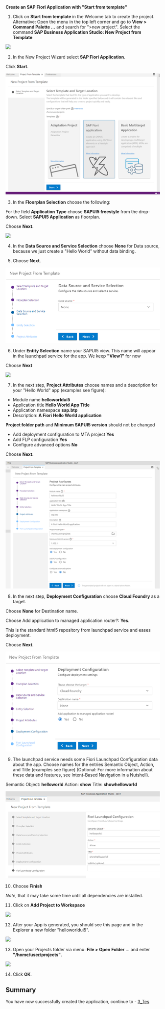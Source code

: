 **Create an SAP Fiori Application with "Start from template"**

1. Click on **Start from template** in the Welcome tab to create the project.
Alternative: Open the menu in the top left corner and go to **View > Command Palette ...** and search for ">new project". Select the command **SAP Business Application Studio: New Project from Template**

![](../images/BAS_start.png)

2. In the New Project Wizard select **SAP Fiori Application**.

Click **Start**.

![](../images/Template_Fiori_app.png)

3. In the **Floorplan Selection** choose the following:

For the field **Application Type** choose **SAPUI5 freestyle** from the drop-down.
Select **SAPUI5 Application** as floorplan.

Choose **Next**.

![](../images/Template_UI5.png)

4. In the **Data Source and Service Selection** choose **None** for Data source, because we just create a "Hello World" without data binding.

5. Choose **Next**.

![](../images/Data_Source.png)


6. Under **Entity Selection** name your SAPUI5 view. This name will appear in the launchpad service for the app. We keep **"View1"** for now

Choose **Next**

![](../images/View1.png")

7. In the next step, <strong>Project Attributes</strong> choose names and a description for your "Hello World" app (examples see figure):

- Module name **helloworldui5**
- Application title **Hello World App Title**
- Application namespace **sap.btp**
- Description: **A Fiori Hello World application**

**Project folder path** and **Minimum SAPUI5 version** should not be changed

- Add deployment configuration to MTA project **Yes**
- Add FLP configuration **Yes**
- Configure advanced options **No**

Choose **Next**.

![](../images/Template_Project_Attributes.png)

8. In the next step, **Deployment Configuration** choose **Cloud Foundry** as a target.

Choose **None** for Destination name.

Choose Add application to managed application router?: **Yes**.

This is the standard html5 repository from launchpad service and eases deployment.

Choose **Next**.

![](../images/Deployment_Config.png)

9. The launchpad service needs some Fiori Launchpad Configuration data about the app. Choose names for the entries Semantic Object, Action, and Title (examples see figure)
(Optional: For more information about these data and features, see Intent-Based Navigation in a Nutshell).

Semantic Object: **helloworld**
Action: **show**
Title: **showhelloworld** 

![](../images/Fiori_Launchpad_config.png)

10. Choose **Finish**

*Note*, that it may take some time until all dependencies are installed.

11. Click on **Add Project to Workspace**

![](../images/Workspace.png)

12. After your App is generated, you should see this page and in the Explorer a new folder "helloworldui5".

![](../images/BAS_Project_App_Info.png)

13. Open your Projects folder via menu: **File > Open Folder** ... and enter **"/home/user/projects"**.

![](../images/Open_Projects_folder.png)
 
14. Click **OK**.


## Summary

You have now successfully created the application, continue to - [3_Tes](https://github.com/SAP-samples/teched2023-XP162/blob/main/Exercises/3_Develop/3_Test.md)

